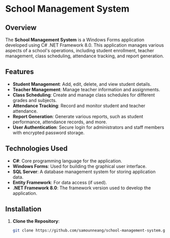 # School Management System

## Overview

The **School Management System** is a Windows Forms application developed using C# .NET Framework 8.0. This application manages various aspects of a school's operations, including student enrollment, teacher management, class scheduling, attendance tracking, and report generation.

## Features

- **Student Management**: Add, edit, delete, and view student details.
- **Teacher Management**: Manage teacher information and assignments.
- **Class Scheduling**: Create and manage class schedules for different grades and subjects.
- **Attendance Tracking**: Record and monitor student and teacher attendance.
- **Report Generation**: Generate various reports, such as student performance, attendance records, and more.
- **User Authentication**: Secure login for administrators and staff members with encrypted password storage.

## Technologies Used

- **C#**: Core programming language for the application.
- **Windows Forms**: Used for building the graphical user interface.
- **SQL Server**: A database management system for storing application data.
- **Entity Framework**: For data access (if used).
- **.NET Framework 8.0**: The framework version used to develop the application.

## Installation

1. **Clone the Repository**:
   ```bash
   git clone https://github.com/samounneang/school-management-system.git

